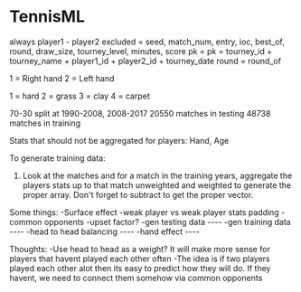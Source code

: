 # TennisML

always player1 - player2
excluded = seed, match_num, entry, ioc, best_of, round, draw_size, tourney_level, minutes, score
pk = pk = tourney_id + tourney_name + player1_id + player2_id + tourney_date
round = round_of

1 = Right hand
2 = Left hand

1 = hard
2 = grass
3 = clay
4 = carpet

70-30 split at 1990-2008, 2008-2017
20550 matches in testing
48738 matches in training


Stats that should not be aggregated for players:
Hand, Age

To generate training data:
1) Look at the matches and for a match in the training years, aggregate the players stats up to that match unweighted and weighted to generate the proper array.
Don't forget to subtract to get the proper vector.

Some things:
-Surface effect 
-weak player vs weak player stats padding
-common opponents
-upset factor?
-gen testing data ----
-gen training data ----
-head to head balancing ----
-hand effect ----

Thoughts:
-Use head to head as a weight? It will make more sense for players that havent played each other often
-The idea is if two players played each other alot then its easy to predict how they will do. If they havent, we need to connect them somehow via common opponents